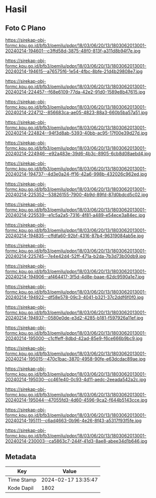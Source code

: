 # Hasil

## Foto C Plano

https://sirekap-obj-formc.kpu.go.id/bfb3/pemilu/pdpr/18/03/06/20/13/1803062013001-20240214-194601--c3ffd58d-3875-48f0-813f-a311d8b94f7e.jpg

https://sirekap-obj-formc.kpu.go.id/bfb3/pemilu/pdpr/18/03/06/20/13/1803062013001-20240214-194615--a76575f6-1e54-4fbc-8bfe-21d4b29808e7.jpg

https://sirekap-obj-formc.kpu.go.id/bfb3/pemilu/pdpr/18/03/06/20/13/1803062013001-20240214-224457--f68e6109-77da-42e2-91d0-1589e8b47615.jpg

https://sirekap-obj-formc.kpu.go.id/bfb3/pemilu/pdpr/18/03/06/20/13/1803062013001-20240214-224712--856683ca-ae05-4823-88a3-660b5ba57a51.jpg

https://sirekap-obj-formc.kpu.go.id/bfb3/pemilu/pdpr/18/03/06/20/13/1803062013001-20240214-224824--94f3d8ab-5393-40bb-ac95-17f00e39d27d.jpg

https://sirekap-obj-formc.kpu.go.id/bfb3/pemilu/pdpr/18/03/06/20/13/1803062013001-20240214-224946--e92a483e-39d6-4b3c-8905-6cb8d08aebd4.jpg

https://sirekap-obj-formc.kpu.go.id/bfb3/pemilu/pdpr/18/03/06/20/13/1803062013001-20240214-194737--4d3e0a24-ff16-42a6-998b-432026c962ed.jpg

https://sirekap-obj-formc.kpu.go.id/bfb3/pemilu/pdpr/18/03/06/20/13/1803062013001-20240214-225352--53826155-7900-4b9d-89fd-87d0bdcd5c02.jpg

https://sirekap-obj-formc.kpu.go.id/bfb3/pemilu/pdpr/18/03/06/20/13/1803062013001-20240214-225539--e1c5a2a5-7316-4f81-a489-e54ece3a84ec.jpg

https://sirekap-obj-formc.kpu.go.id/bfb3/pemilu/pdpr/18/03/06/20/13/1803062013001-20240214-194835--cffdfa60-92bf-4316-87b4-96319084ab5e.jpg

https://sirekap-obj-formc.kpu.go.id/bfb3/pemilu/pdpr/18/03/06/20/13/1803062013001-20240214-225745--7e4e42d4-52ff-471a-b2da-7b3d73b00db9.jpg

https://sirekap-obj-formc.kpu.go.id/bfb3/pemilu/pdpr/18/03/06/20/13/1803062013001-20240214-194906--af464417-3f5d-4d8e-baae-62dc9590a1e7.jpg

https://sirekap-obj-formc.kpu.go.id/bfb3/pemilu/pdpr/18/03/06/20/13/1803062013001-20240214-194922--df58e578-09c3-4041-b321-37c2ddf6f0f0.jpg

https://sirekap-obj-formc.kpu.go.id/bfb3/pemilu/pdpr/18/03/06/20/13/1803062013001-20240214-194937--0580e0de-e3d2-4285-b181-f597926a11ef.jpg

https://sirekap-obj-formc.kpu.go.id/bfb3/pemilu/pdpr/18/03/06/20/13/1803062013001-20240214-195000--c1cffeff-8dbd-42ad-85e9-f6ce666b9bc9.jpg

https://sirekap-obj-formc.kpu.go.id/bfb3/pemilu/pdpr/18/03/06/20/13/1803062013001-20240214-195015--470c1bac-3870-4958-90fe-e63dcdac89ae.jpg

https://sirekap-obj-formc.kpu.go.id/bfb3/pemilu/pdpr/18/03/06/20/13/1803062013001-20240214-195030--cc461e40-0c93-4d11-aedc-2eeada542a2c.jpg

https://sirekap-obj-formc.kpu.go.id/bfb3/pemilu/pdpr/18/03/06/20/13/1803062013001-20240214-195044--47055fd3-4d60-4596-9ca2-f644b5143cce.jpg

https://sirekap-obj-formc.kpu.go.id/bfb3/pemilu/pdpr/18/03/06/20/13/1803062013001-20240214-195111--c6ad4663-0b96-4e26-8f43-a5317f93f5fe.jpg

https://sirekap-obj-formc.kpu.go.id/bfb3/pemilu/pdpr/18/03/06/20/13/1803062013001-20240214-230003--ca5863c7-244f-41d3-8ae8-abee34d1b646.jpg


## Metadata

| Key        | Value               |
| ---------- | ------------------- |
| Time Stamp | 2024-02-17 13:35:47 |
| Kode Dapil | 1802                |



